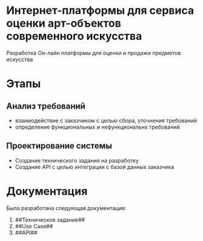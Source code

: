 # Интернет-платформы для сервиса оценки арт-объектов современного искусства
Разработка Он-лайн платформы для оценки и продажи предметов искусства

# Этапы
## Анализ требований
- взаимодействие с заказчиком с целью сбора, уточнения требований
- определение функциональных и нефункциональнх требований
## Проектирование системы
- Создание технического задания на разработку
- Создание API с целью интеграции с базой данных заказчика

# Документация
Была разработана следующая документация:
1. ##Техническое задание##
2. ##Use Case##
3. ##API##
